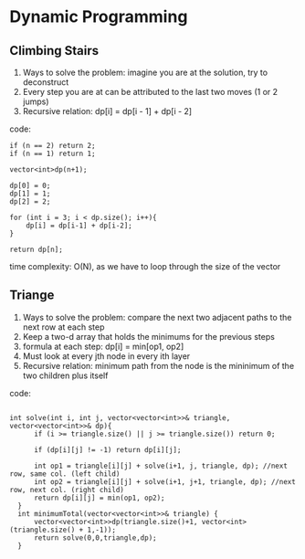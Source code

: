 # Dynamic Programming

## Climbing Stairs

  1. Ways to solve the problem: imagine you are at the solution, try to deconstruct
  2. Every step you are at can be attributed to the last two moves (1 or 2 jumps)
  3. Recursive relation: dp[i] = dp[i - 1] + dp[i - 2]
  
  code: 
   ```
   if (n == 2) return 2;
   if (n == 1) return 1;
   
   vector<int>dp(n+1);
   
   dp[0] = 0;
   dp[1] = 1;
   dp[2] = 2;
   
   for (int i = 3; i < dp.size(); i++){
	   dp[i] = dp[i-1] + dp[i-2];
   }
   
   return dp[n];
   ```
   
  time complexity: O(N), as we have to loop through the size of the vector
  
## Triange

  1. Ways to solve the problem: compare the next two adjacent paths to the next row at each step
  2. Keep a two-d array that holds the minimums for the previous steps
  3. formula at each step: dp[i] = min[op1, op2]
  4. Must look at every jth node in every ith layer
  5. Recursive relation: minimum path from the node is the mininimum of the two children plus itself
  
  code:
  ```
  
  int solve(int i, int j, vector<vector<int>>& triangle, vector<vector<int>>& dp){
        if (i >= triangle.size() || j >= triangle.size()) return 0;

        if (dp[i][j] != -1) return dp[i][j];

        int op1 = triangle[i][j] + solve(i+1, j, triangle, dp); //next row, same col. (left child)
        int op2 = triangle[i][j] + solve(i+1, j+1, triangle, dp); //next row, next col. (right child)
        return dp[i][j] = min(op1, op2);
    }
    int minimumTotal(vector<vector<int>>& triangle) {
        vector<vector<int>>dp(triangle.size()+1, vector<int>(triangle.size() + 1,-1));
        return solve(0,0,triangle,dp);
    }
  
  ```

